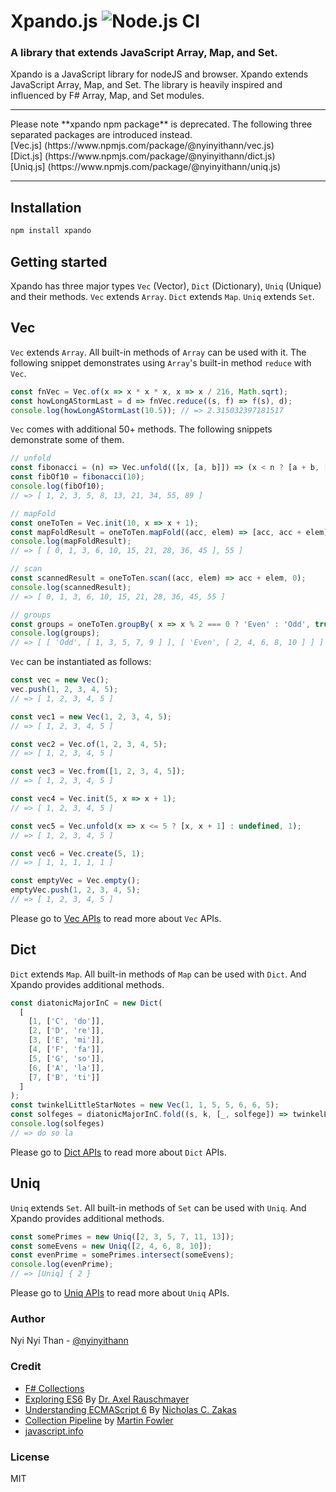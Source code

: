 # Xpando.js ![Node.js CI](https://github.com/nyinyithann/xpando/workflows/Node.js%20CI/badge.svg?branch=main)
### A library that extends JavaScript Array, Map, and Set.

Xpando is a JavaScript library for nodeJS and browser. Xpando extends JavaScript Array, Map, and Set. The library is heavily inspired and influenced by F# Array, Map, and Set modules.
<hr>
Please note  **xpando npm package** is deprecated. The following three separated packages are introduced instead.<br/>
[Vec.js] (https://www.npmjs.com/package/@nyinyithann/vec.js)<br/>
[Dict.js] (https://www.npmjs.com/package/@nyinyithann/dict.js)<br/>
[Uniq.js] (https://www.npmjs.com/package/@nyinyithann/uniq.js)
<hr>


## Installation

```javascript
npm install xpando
```

## Getting started

Xpando has three major types `Vec` (Vector), `Dict` (Dictionary), `Uniq` (Unique) and their methods.
`Vec` extends `Array`. `Dict` extends `Map`. `Uniq` extends `Set`.

## Vec

`Vec` extends `Array`. All built-in methods of `Array` can be used with it. The following snippet demonstrates using `Array`'s built-in method `reduce` with `Vec`.

```javascript
const fnVec = Vec.of(x => x * x * x, x => x / 216, Math.sqrt);
const howLongAStormLast = d => fnVec.reduce((s, f) => f(s), d);
console.log(howLongAStormLast(10.5)); // => 2.315032397181517
```

`Vec` comes with additional 50+ methods. The following snippets demonstrate some of them.
```javascript
// unfold
const fibonacci = (n) => Vec.unfold(([x, [a, b]]) => (x < n ? [a + b, [x + 1, [b, a + b]]] : null), [0, [0, 1]]);
const fibOf10 = fibonacci(10);
console.log(fibOf10);
// => [ 1, 2, 3, 5, 8, 13, 21, 34, 55, 89 ]

// mapFold
const oneToTen = Vec.init(10, x => x + 1);
const mapFoldResult = oneToTen.mapFold((acc, elem) => [acc, acc + elem], 0);
console.log(mapFoldResult);
// => [ [ 0, 1, 3, 6, 10, 15, 21, 28, 36, 45 ], 55 ]

// scan
const scannedResult = oneToTen.scan((acc, elem) => acc + elem, 0);
console.log(scannedResult);
// => [ 0, 1, 3, 6, 10, 15, 21, 28, 36, 45, 55 ]

// groups
const groups = oneToTen.groupBy( x => x % 2 === 0 ? 'Even' : 'Odd', true);
console.log(groups);
// => [ [ 'Odd', [ 1, 3, 5, 7, 9 ] ], [ 'Even', [ 2, 4, 6, 8, 10 ] ] ]
```

`Vec` can be instantiated as follows:

```javascript
const vec = new Vec();
vec.push(1, 2, 3, 4, 5);
// => [ 1, 2, 3, 4, 5 ]

const vec1 = new Vec(1, 2, 3, 4, 5); 
// => [ 1, 2, 3, 4, 5 ]

const vec2 = Vec.of(1, 2, 3, 4, 5); 
// => [ 1, 2, 3, 4, 5 ]

const vec3 = Vec.from([1, 2, 3, 4, 5]); 
// => [ 1, 2, 3, 4, 5 ]

const vec4 = Vec.init(5, x => x + 1); 
// => [ 1, 2, 3, 4, 5 ] 

const vec5 = Vec.unfold(x => x <= 5 ? [x, x + 1] : undefined, 1); 
// => [ 1, 2, 3, 4, 5 ]

const vec6 = Vec.create(5, 1); 
// => [ 1, 1, 1, 1, 1 ]

const emptyVec = Vec.empty();
emptyVec.push(1, 2, 3, 4, 5); 
// => [ 1, 2, 3, 4, 5 ]
```
Please go to [Vec APIs](/api.docs/vec.api.md) to read more about `Vec` APIs.

## Dict

`Dict` extends `Map`. All built-in methods of `Map` can be used with `Dict`. And Xpando provides additional methods.
```javascript
const diatonicMajorInC = new Dict(
  [
    [1, ['C', 'do']],
    [2, ['D', 're']],
    [3, ['E', 'mi']],
    [4, ['F', 'fa']],
    [5, ['G', 'so']],
    [6, ['A', 'la']],
    [7, ['B', 'ti']]
  ]
);
const twinkelLittleStarNotes = new Vec(1, 1, 5, 5, 6, 6, 5);
const solfeges = diatonicMajorInC.fold((s, k, [_, solfege]) => twinkelLittleStarNotes.includes(k) ? `${s}${solfege} ` : s, '');
console.log(solfeges)
// => do so la
```
Please go to [Dict APIs](/api.docs/dict.api.md) to read more about `Dict` APIs.

## Uniq

`Uniq` extends `Set`. All built-in methods of `Set` can be used with `Uniq`. And Xpando provides additional methods.

```javascript
const somePrimes = new Uniq([2, 3, 5, 7, 11, 13]);
const someEvens = new Uniq([2, 4, 6, 8, 10]);
const evenPrime = somePrimes.intersect(someEvens);
console.log(evenPrime);
// => [Uniq] { 2 }
```
Please go to [Uniq APIs](/api.docs/uniq.api.md) to read more about `Uniq` APIs.

### Author

Nyi Nyi Than - [@nyinyithann](https://www.linkedin.com/in/nyinyithan/)

### Credit

- [F# Collections](https://fsharp.github.io/fsharp-core-docs/reference/fsharp-collections.html)
- [Exploring ES6](https://exploringjs.com/es6.html) By [Dr. Axel Rauschmayer](https://2ality.com/p/about.html)
- [Understanding ECMAScript 6](https://leanpub.com/understandinges6) By [Nicholas C. Zakas](https://humanwhocodes.com/)
- [Collection Pipeline](https://martinfowler.com/articles/collection-pipeline/)
  by [Martin Fowler](https://martinfowler.com/)
- [javascript.info](https://javascript.info/)

### License

MIT

